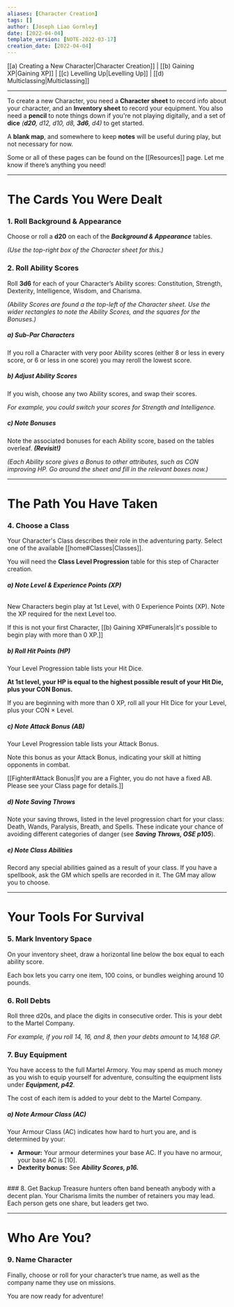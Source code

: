 ```yaml
---
aliases: [Character Creation]
tags: []
author: [Joseph Liao Gormley]
date: [2022-04-04]
template_version: [NOTE-2022-03-17]
creation_date: [2022-04-04]
---
```

[[a) Creating a New Character|Character Creation]] | [[b) Gaining XP|Gaining XP]] | [[c) Levelling Up|Levelling Up]] | [[d) Multiclassing|Multiclassing]]
___
To create a new Character, you need a **Character sheet** to record info about your character, and an **Inventory sheet** to record your equipment. You also need a **pencil** to note things down if you're not playing digitally, and a set of **dice** *(**d20**, d12, d10, d8, **3d6**, d4)* to get started.

A **blank map**, and somewhere to keep **notes** will be useful during play, but not necessary for now.

Some or all of these pages can be found on the [[Resources]] page. Let me know if there’s anything you need!

___
# The Cards You Were Dealt
### 1. Roll Background & Appearance
Choose or roll a **d20** on each of the ***Background & Appearance*** tables.

*(Use the top-right box of the Character sheet for this.)*<!-- #Revisit -->
<br>
### 2. Roll Ability Scores
Roll **3d6** for each of your Character’s Ability scores: Constitution, Strength, Dexterity, Intelligence, Wisdom, and Charisma.

*(Ability Scores are found a the top-left of the Character sheet. Use the wider rectangles to note the Ability Scores, and the squares for the Bonuses.)*

<!--For more information, see ***Ability Scores, OSE p16.***   #Revisit -->

<!-- #### Online Character Generation
Steps 1-3 involve a lot of rolling, so to have those results automatically generated, click here.-->
##### ***a) Sub-Par Characters***
If you roll a Character with very poor Ability scores (either 8 or less in every score, or 6 or less in one score) you may reroll the lowest score.

##### ***b) Adjust Ability Scores***
If you wish, choose any two Ability scores, and swap their scores.

*For example, you could switch your scores for Strength and Intelligence.*

##### ***c) Note Bonuses***
Note the associated bonuses for each Ability score, based on the tables overleaf. ***(Revisit!)***

*(Each Ability score gives a Bonus to other attributes, such as CON improving HP. Go around the sheet and fill in the relevant boxes now.)*<!-- #Revisit -->

___
# The Path You Have Taken
### 4. Choose a Class
Your Character's Class describes their role in the adventuring party. Select one of the available [[home#Classes|Classes]].

You will need the **Class Level Progression** table for this step of Character creation.<!-- #Revisit -->

###### ***a) Note Level & Experience Points (XP)***
New Characters begin play at 1st Level, with 0 Experience Points (XP). Note the XP required for the next Level too.

If this is not your first Character, [[b) Gaining XP#Funerals|it's possible to begin play with more than 0 XP.]]

##### ***b) Roll Hit Points (HP)***
Your Level Progression table lists your Hit Dice.

**At 1st level, your HP is equal to the highest possible result of your Hit Die, plus your CON Bonus.**

If you are beginning with more than 0 XP, roll all your Hit Dice for your Level, plus your CON $\times$ Level.

##### ***c) Note Attack Bonus (AB)***
Your Level Progression table lists your Attack Bonus. 

Note this bonus as your Attack Bonus, indicating your skill at hitting opponents in combat.

[[Fighter#Attack Bonus|If you are a Fighter, you do not have a fixed AB. Please see your Class page for details.]]

##### ***d) Note Saving Throws***
Note your saving throws, listed in the level progression chart for your class: Death, Wands, Paralysis, Breath, and Spells. These indicate your chance of avoiding different categories of danger (see ***Saving Throws, OSE p105***).

##### ***e) Note Class Abilities***
Record any special abilities gained as a result of your class. If you have a spellbook, ask the GM which spells are recorded in it. The GM may allow you to choose.

___
# Your Tools For Survival
### 5. Mark Inventory Space
On your inventory sheet, draw a horizontal line below the box equal to each ability score.

Each box lets you carry one item, 100 coins, or bundles weighing around 10 pounds.
<br>
### 6. Roll Debts
Roll three d20s, and place the digits in consecutive order. This is your debt to the Martel Company.

*For example, if you roll 14, 16, and 8, then your debts amount to 14,168 GP.*
<br>
### 7. Buy Equipment
You have access to the full Martel Armory. You may spend as much money as you wish to equip yourself for adventure, consulting the equipment lists under ***Equipment, p42***.

The cost of each item is added to your debt to the Martel Company. <!-- #Revisit -->

##### ***a) Note Armour Class (AC)***
Your Armour Class (AC) indicates how hard to hurt you are, and is determined by your:
- **Armour:** Your armour determines your base AC. If you have no armour, your base AC is [10].
- **Dexterity bonus:** See ***Ability Scores, p16.*** <!-- #Revisit -->
<br>
### 8. Get Backup
Treasure hunters often band beneath anybody with a decent plan. Your Charisma limits the number of retainers you may lead. Each person gets one share, but leaders get two.

___
# Who Are You?
### 9. Name Character
Finally, choose or roll for your character’s true name, as well as the company name they use on missions.

You are now ready for adventure!


